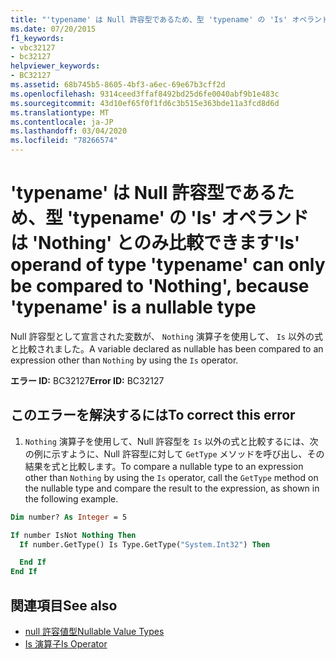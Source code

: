 ```yaml
---
title: "'typename' は Null 許容型であるため、型 'typename' の 'Is' オペランドは 'Nothing' とのみ比較できます"
ms.date: 07/20/2015
f1_keywords:
- vbc32127
- bc32127
helpviewer_keywords:
- BC32127
ms.assetid: 68b745b5-8605-4bf3-a6ec-69e67b3cff2d
ms.openlocfilehash: 9314ceed3ffaf8492bd25d6fe0040abf9b1e483c
ms.sourcegitcommit: 43d10ef65f0f1fd6c3b515e363bde11a3fcd8d6d
ms.translationtype: MT
ms.contentlocale: ja-JP
ms.lasthandoff: 03/04/2020
ms.locfileid: "78266574"
---
```

# <a name="is-operand-of-type-typename-can-only-be-compared-to-nothing-because-typename-is-a-nullable-type"></a><span data-ttu-id="dbeb3-102">'typename' は Null 許容型であるため、型 'typename' の 'Is' オペランドは 'Nothing' とのみ比較できます</span><span class="sxs-lookup"><span data-stu-id="dbeb3-102">'Is' operand of type 'typename' can only be compared to 'Nothing', because 'typename' is a nullable type</span></span>
<span data-ttu-id="dbeb3-103">Null 許容型として宣言された変数が、 `Nothing` 演算子を使用して、 `Is` 以外の式と比較されました。</span><span class="sxs-lookup"><span data-stu-id="dbeb3-103">A variable declared as nullable has been compared to an expression other than `Nothing` by using the `Is` operator.</span></span>  
  
 <span data-ttu-id="dbeb3-104">**エラー ID:** BC32127</span><span class="sxs-lookup"><span data-stu-id="dbeb3-104">**Error ID:** BC32127</span></span>  
  
## <a name="to-correct-this-error"></a><span data-ttu-id="dbeb3-105">このエラーを解決するには</span><span class="sxs-lookup"><span data-stu-id="dbeb3-105">To correct this error</span></span>
  
1. <span data-ttu-id="dbeb3-106">`Nothing` 演算子を使用して、Null 許容型を `Is` 以外の式と比較するには、次の例に示すように、Null 許容型に対して `GetType` メソッドを呼び出し、その結果を式と比較します。</span><span class="sxs-lookup"><span data-stu-id="dbeb3-106">To compare a nullable type to an expression other than `Nothing` by using the `Is` operator, call the `GetType` method on the nullable type and compare the result to the expression, as shown in the following example.</span></span>  
  
```vb  
Dim number? As Integer = 5  

If number IsNot Nothing Then  
  If number.GetType() Is Type.GetType("System.Int32") Then

  End If  
End If  
```  
  
## <a name="see-also"></a><span data-ttu-id="dbeb3-107">関連項目</span><span class="sxs-lookup"><span data-stu-id="dbeb3-107">See also</span></span>

- [<span data-ttu-id="dbeb3-108">null 許容値型</span><span class="sxs-lookup"><span data-stu-id="dbeb3-108">Nullable Value Types</span></span>](../../visual-basic/programming-guide/language-features/data-types/nullable-value-types.md)
- [<span data-ttu-id="dbeb3-109">Is 演算子</span><span class="sxs-lookup"><span data-stu-id="dbeb3-109">Is Operator</span></span>](../../visual-basic/language-reference/operators/is-operator.md)
